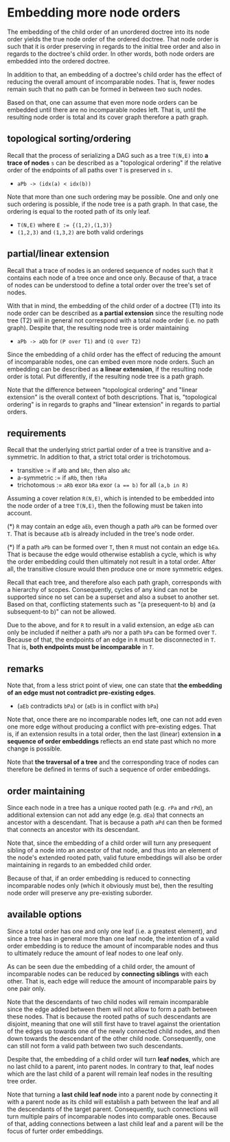 
<!-- ======================================================================= -->
# Embedding more node orders

The embedding of the child order of an unordered doctree into its node order
yields the true node order of the ordered doctree. That node order is such that
it is order preserving in regards to the initial tree order and also in regards
to the doctree's child order. In other words, both node orders are embedded
into the ordered doctree.

In addition to that, an embedding of a doctree's child order has the effect
of reducing the overall amount of incomparable nodes. That is, fewer nodes
remain such that no path can be formed in between two such nodes.

Based on that, one can assume that even more node orders can be embedded until
there are no incomparable nodes left. That is, until the resulting node order
is total and its cover graph therefore a path graph.

<!-- ======================================================================= -->
## topological sorting/ordering

Recall that the process of serializing a DAG such as a tree `T(N,E)` into
**a trace of nodes** `s` can be described as a "topological ordering" if the
relative order of the endpoints of all paths over `T` is preserved in `s`.

* `aPb -> (idx(a) < idx(b))`

Note that more than one such ordering may be possible. One and only one such
ordering is possible, if the node tree is a path graph. In that case, the
ordering is equal to the rooted path of its only leaf.

* `T(N,E)` where `E := {(1,2),(1,3)}`
* `(1,2,3)` and `(1,3,2)` are both valid orderings

<!-- ======================================================================= -->
## partial/linear extension

Recall that a trace of nodes is an ordered sequence of nodes such that it
contains each node of a tree once and once only. Because of that, a trace
of nodes can be understood to define a total order over the tree's set of
nodes.

With that in mind, the embedding of the child order of a doctree (T1) into
its node order can be described as **a partial extension** since the resulting
node tree (T2) will in general not correspond with a total node order (i.e.
no path graph). Despite that, the resulting node tree is order maintaining

* `aPb -> aQb` for `(P over T1)` and `(Q over T2)`

Since the embedding of a child order has the effect of reducing the amount
of incomparable nodes, one can embed even more node orders. Such an embedding
can be described as **a linear extension**, if the resulting node order is
total. Put differently, if the resulting node tree is a path graph.

Note that the difference between "topological ordering" and "linear extension"
is the overall context of both descriptions. That is, "topological ordering"
is in regards to graphs and "linear extension" in regards to partial orders.

<!-- ======================================================================= -->
## requirements

Recall that the underlying strict partial order of a tree is transitive and
a-symmetric. In addition to that, a strict total order is trichotomous.

* transitive := if `aRb` and `bRc`, then also `aRc`
* a-symmetric := if `aRb`, then `!bRa`
* trichotomous := `aRb` exor `bRa` exor `(a == b)` for all `(a,b in R)`

Assuming a cover relation `R(N,E)`, which is intended to be embedded into the
node order of a tree `T(N,E)`, then the following must be taken into account.

(*) `R` may contain an edge `aEb`, even though a path `aPb` can be formed
over `T`. That is because `aEb` is already included in the tree's node order.

(*) If a path `aPb` can be formed over `T`, then `R` must not contain an edge
`bEa`. That is because the edge would otherwise establish a cycle, which is why
the order embedding could then ultimately not result in a total order. After
all, the transitive closure would then produce one or more symmetric edges.

Recall that each tree, and therefore also each path graph, corresponds with
a hierarchy of scopes. Consequently, cycles of any kind can not be supported
since no set can be a superset and also a subset to another set. Based on that,
conflicting statements such as "(a presequent-to b) and (a subsequent-to b)"
can not be allowed.

Due to the above, and for `R` to result in a valid extension, an edge `aEb`
can only be included if neither a path `aPb` nor a path `bPa` can be formed
over `T`. Because of that, the endpoints of an edge in `R` must be disconnected
in `T`. That is, **both endpoints must be incomparable** in `T`.

<!-- ======================================================================= -->
## remarks

Note that, from a less strict point of view, one can state that
**the embedding of an edge must not contradict pre-existing edges**.

* (`aEb` contradicts `bPa`) or (`aEb` is in conflict with `bPa`)

Note that, once there are no incomparable nodes left, one can not add even
one more edge without producing a conflict with pre-existing edges. That is,
if an extension results in a total order, then the last (linear) extension
in **a sequence of order embeddings** reflects an end state past which no
more change is possible.

Note that **the traversal of a tree** and the corresponding trace of nodes
can therefore be defined in terms of such a sequence of order embeddings.

<!-- ======================================================================= -->
## order maintaining

Since each node in a tree has a unique rooted path (e.g. `rPa` and `rPd`),
an additional extension can not add any edge (e.g. `dEa`) that connects an
ancestor with a descendant. That is because a path `aPd` can then be formed
that connects an ancestor with its descendant.

Note that, since the embedding of a child order will turn any presequent
sibling of a node into an ancestor of that node, and thus into an element
of the node's extended rooted path, valid future embeddings will also be
order maintaining in regards to an embedded child order.

Because of that, if an order embedding is reduced to connecting incomparable
nodes only (which it obviously must be), then the resulting node order will
preserve any pre-existing suborder.

<!-- ======================================================================= -->
## available options

Since a total order has one and only one leaf (i.e. a greatest element), and
since a tree has in general more than one leaf node, the intention of a valid
order embedding is to reduce the amount of incomparable nodes and thus to
ultimately reduce the amount of leaf nodes to one leaf only.

As can be seen due the embedding of a child order, the amount of incomparable
nodes can be reduced by **connecting siblings** with each other. That is, each
edge will reduce the amount of incomparable pairs by one pair only.

Note that the descendants of two child nodes will remain incomparable since the
edge added between them will not allow to form a path between these nodes. That
is because the rooted paths of such descendants are disjoint, meaning that one
will still first have to travel against the orientation of the edges up towards
one of the newly connected child nodes, and then down towards the descendant of
the other child node. Consequently, one can still not form a valid path between
two such descendants.

Despite that, the embedding of a child order will turn **leaf nodes**, which
are no last child to a parent, into parent nodes. In contrary to that, leaf
nodes which are the last child of a parent will remain leaf nodes in the
resulting tree order.

Note that turning a **last child leaf node** into a parent node by connecting
it with a parent node as its child will establish a path between the leaf and
all the descendants of the target parent. Consequently, such connections will
turn multiple pairs of incomparable nodes into comparable ones. Because of that,
adding connections between a last child leaf and a parent will be the focus of
furter order embeddings.
